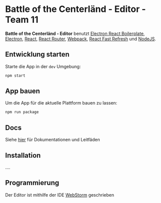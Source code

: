 # Battle of the Centerländ - Editor - Team 11

**Battle of the Centerländ - Editor** benutzt <a href="https://electron-react-boilerplate.js.org/docs/installation">Electron React Boilerplate</a>, <a href="https://electron.atom.io/">Electron</a>, <a href="https://facebook.github.io/react/">React</a>, <a href="https://github.com/reactjs/react-router">React Router</a>, <a href="https://webpack.js.org/">Webpack</a>, <a href="https://www.npmjs.com/package/react-refresh">React Fast Refresh</a> und <a href="https://nodejs.org/en/">NodeJS</a>.

## Entwicklung starten

Starte die App in der `dev` Umgebung:

```bash
npm start
```

## App bauen

Um die App für die aktuelle Plattform bauen zu lassen:

```bash
npm run package
```

## Docs

Siehe [hier](https://electron-react-boilerplate.js.org/docs/installation) für Dokumentationen und Leitfäden

## Installation
....


## Programmierung
Der Editor ist mithilfe der IDE [WebStorm](https://www.jetbrains.com/de-de/webstorm/) geschrieben
